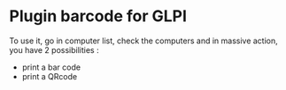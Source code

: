 # Plugin barcode for GLPI

To use it, go in computer list, check the computers and in massive action, you have 2 possibilities : 

* print a bar code
* print a QRcode
